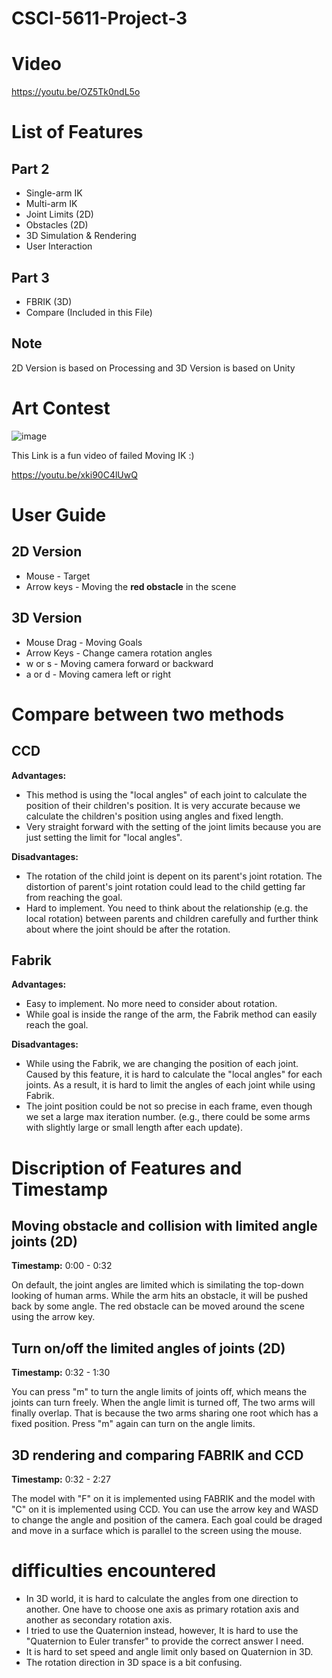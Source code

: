 # CSCI-5611-Project-3

# Video
https://youtu.be/OZ5Tk0ndL5o

# List of Features
## Part 2
* Single-arm IK
* Multi-arm IK
* Joint Limits (2D)
* Obstacles (2D)
* 3D Simulation & Rendering
* User Interaction
## Part 3
* FBRIK (3D)
* Compare (Included in this File)
## Note
2D Version is based on Processing and 3D Version is based on Unity

# Art Contest
![image](https://user-images.githubusercontent.com/81786534/141908574-e134de46-97c4-4e89-8fce-55c12bacefd8.png)


This Link is a fun video of failed Moving IK :)

https://youtu.be/xki90C4lUwQ

# User Guide
## 2D Version
* Mouse - Target
* Arrow keys - Moving the **red obstacle** in the scene
## 3D Version
* Mouse Drag - Moving Goals
* Arrow Keys - Change camera rotation angles
* w or s - Moving camera forward or backward
* a or d - Moving camera left or right

# Compare between two methods
## CCD
**Advantages:** 
* This method is using the "local angles" of each joint to calculate the position of their children's position. It is very accurate because we calculate the children's position using angles and fixed length.
* Very straight forward with the setting of the joint limits because you are just setting the limit for "local angles".

**Disadvantages:** 
* The rotation of the child joint is depent on its parent's joint rotation. The distortion of parent's joint rotation could lead to the child getting far from reaching the goal.
* Hard to implement. You need to think about the relationship (e.g. the local rotation) between parents and children carefully and further think about where the joint should be after the rotation.

## Fabrik
**Advantages:** 
* Easy to implement. No more need to consider about rotation.
* While goal is inside the range of the arm, the Fabrik method can easily reach the goal.

**Disadvantages:** 
* While using the Fabrik, we are changing the position of each joint. Caused by this feature, it is hard to calculate the "local angles" for each joints. As a result, it is hard to limit the angles of each joint while using Fabrik. 
* The joint position could be not so precise in each frame, even though we set a large max iteration number. (e.g., there could be some arms with slightly large or small length after each update).


# Discription of Features and Timestamp
## Moving obstacle and collision with limited angle joints (2D)
**Timestamp:** 0:00 - 0:32

On default, the joint angles are limited which is similating the top-down looking of human arms. 
While the arm hits an obstacle, it will be pushed back by some angle.
The red obstacle can be moved around the scene using the arrow key.


## Turn on/off the limited angles of joints (2D)
**Timestamp:** 0:32 - 1:30

You can press "m" to turn the angle limits of joints off, which means the joints can turn freely.
When the angle limit is turned off, The two arms will finally overlap. That is because the two arms sharing one root which has a fixed position.
Press "m" again can turn on the angle limits.


## 3D rendering and comparing FABRIK and CCD
**Timestamp:** 0:32 - 2:27

The model with "F" on it is implemented using FABRIK and the model with "C" on it is implemented using CCD.
You can use the arrow key and WASD to change the angle and position of the camera.
Each goal could be draged and move in a surface which is parallel to the screen using the mouse.


# difficulties encountered
* In 3D world, it is hard to calculate the angles from one direction to another. One have to choose one axis as primary rotation axis and another as secondary rotation axis.
* I tried to use the Quaternion instead, however, It is hard to use the "Quaternion to Euler transfer" to provide the correct answer I need.
* It is hard to set speed and angle limit only based on Quaternion in 3D.
* The rotation direction in 3D space is a bit confusing.

